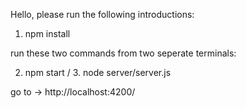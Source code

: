 Hello,
please run the following introductions:
1. npm install



run these two commands from two seperate terminals:



2. npm start / 3. node server/server.js

go to -> http://localhost:4200/


